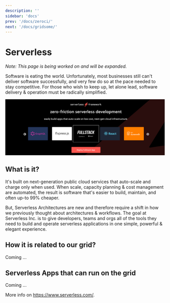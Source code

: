 ```yaml
---
description: ''
sidebar: 'docs'
prev: '/docs/zeroci/'
next: '/docs/gridsome/'
---
```


# Serverless

*Note: This page is being worked on and will be expanded.*

Software is eating the world. Unfortunately, most businesses still can't deliver software successfully, and very few do so at the pace needed to stay competitive. For those who wish to keep up, let alone lead, software delivery & operation must be radically simplified.

![](./img/serverless.png)

## What is it?

It's built on next-generation public cloud services that auto-scale and charge only when used. When scale, capacity planning & cost management are automated, the result is software that's easier to build, maintain, and often up-to 99% cheaper.

But, Serverless Architectures are new and therefore require a shift in how we previously thought about architectures & workflows. The goal at Serverless Inc. is to give developers, teams and orgs all of the tools they need to build and operate serverless applications in one simple, powerful & elegant experience.

## How it is related to our grid?

Coming ...

## Serverless Apps that can run on the grid

Coming ...

More info on https://www.serverless.com/.
